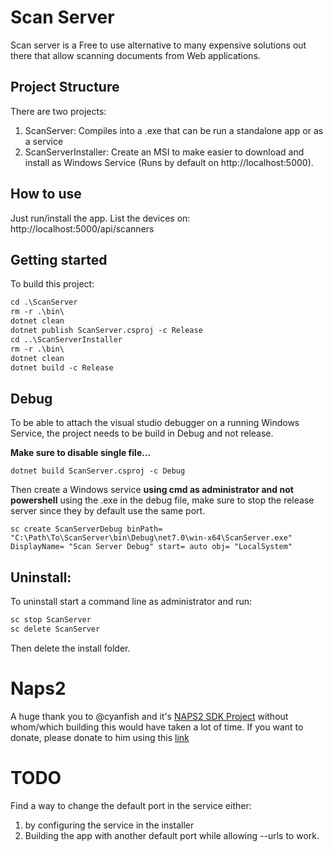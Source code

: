 # Scan Server

Scan server is a Free to use alternative to many expensive solutions out there that allow scanning documents from Web applications.

## Project Structure

There are two projects:
1. ScanServer: Compiles into a .exe that can be run a standalone app or as a service
2. ScanServerInstaller: Create an MSI to make easier to download and install as Windows Service (Runs by default on http://localhost:5000).

## How to use

Just run/install the app.
List the devices on: http://localhost:5000/api/scanners


## Getting started

To build this project:

```ps
cd .\ScanServer
rm -r .\bin\
dotnet clean
dotnet publish ScanServer.csproj -c Release
cd ..\ScanServerInstaller
rm -r .\bin\
dotnet clean
dotnet build -c Release
```

## Debug

To be able to attach the visual studio debugger on a running Windows Service, the project needs to be build in Debug and not release.

**Make sure to disable single file...**
```
dotnet build ScanServer.csproj -c Debug
```

Then create a Windows service **using cmd as administrator and not powershell** using the .exe in the debug file, make sure to stop the release server since they by default use the same port.
```
sc create ScanServerDebug binPath= "C:\Path\To\ScanServer\bin\Debug\net7.0\win-x64\ScanServer.exe" DisplayName= "Scan Server Debug" start= auto obj= "LocalSystem"
```

## Uninstall:

To uninstall start a command line as administrator and run:

```cmd
sc stop ScanServer
sc delete ScanServer
```

Then delete the install folder.

# Naps2

A huge thank you to @cyanfish and it's [NAPS2 SDK Project](https://github.com/cyanfish/naps2/) without whom/which building this would have taken a lot of time.
If you want to donate, please donate to him using this [link](https://www.naps2.com/donate?src=scan-server)

# TODO
Find a way to change the default port in the service either:
1. by configuring the service in the installer
2. Building the app with another default port while allowing --urls to work.